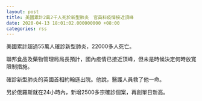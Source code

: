 ```yaml
---
layout: post
title: 美國累計2萬2千人死於新型肺炎　官員料疫情接近頂峰
date: 2020-04-13 18:01:02.000000000 +08:00
categories: rss
---
```


美國累計超過55萬人確診新型肺炎，22000多人死亡。

聯邦食品及藥物管理局局長預計，國內疫情已接近頂峰，但未是時候決定何時放寬限制措施。

確診新型肺炎的英國首相約翰遜出院。他說，醫護人員救了他一命。

另於俄羅斯就在24小時內，新增2500多宗確診個案，再創單日新高。
